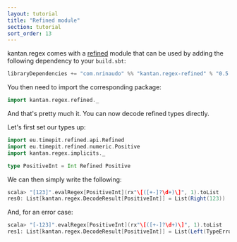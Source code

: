 ```yaml
---
layout: tutorial
title: "Refined module"
section: tutorial
sort_order: 13
---
```

kantan.regex comes with a [refined](https://github.com/fthomas/refined) module that can be used
by adding the following dependency to your `build.sbt`:

```scala
libraryDependencies += "com.nrinaudo" %% "kantan.regex-refined" % "0.5.0"
```

You then need to import the corresponding package:

```scala
import kantan.regex.refined._
```

And that's pretty much it. You can now decode refined types directly.

Let's first set our types up:

```scala
import eu.timepit.refined.api.Refined
import eu.timepit.refined.numeric.Positive
import kantan.regex.implicits._

type PositiveInt = Int Refined Positive
```

We can then simply write the following:

```scala
scala> "[123]".evalRegex[PositiveInt](rx"\[([+-]?\d+)\]", 1).toList
res0: List[kantan.regex.DecodeResult[PositiveInt]] = List(Right(123))
```

And, for an error case:

```scala
scala> "[-123]".evalRegex[PositiveInt](rx"\[([+-]?\d+)\]", 1).toList
res1: List[kantan.regex.DecodeResult[PositiveInt]] = List(Left(TypeError: Not acceptable: 'Predicate failed: (-123 > 0).'))
```
